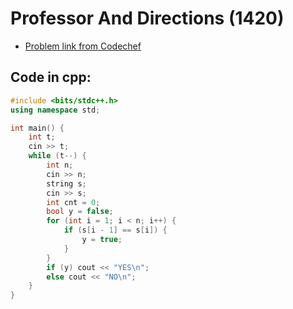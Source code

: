 # Professor And Directions (1420)
- [Problem link from Codechef](https://www.codechef.com/problems/DIRECTN?tab=statement)

## Code in cpp:
```cpp
#include <bits/stdc++.h>
using namespace std;

int main() {
    int t;
    cin >> t;
    while (t--) {
        int n; 
        cin >> n;
        string s;
        cin >> s;
        int cnt = 0;
        bool y = false;
        for (int i = 1; i < n; i++) {
            if (s[i - 1] == s[i]) {
                y = true;
            }
        }
        if (y) cout << "YES\n";
        else cout << "NO\n";
    }
}

```
